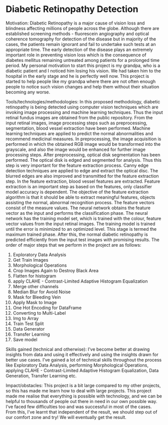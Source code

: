 # Diabetic Retinopathy Detection

Motivation:
Diabetic Retinopathy is a major cause of vision loss and blindness affecting millions of people across the globe. Although there are established screening methods - fluorescein angiography and optical coherence tomography for detection of the disease but in majority of the cases, the patients remain ignorant and fail to undertake such tests at an appropriate time. The early detection of the disease plays an extremely important role in preventing vision loss which is the consequence of diabetes mellitus remaining untreated among patients for a prolonged time period. 
My personal motivation to start this project is my grandpa, who is a diabetic patient and I noticed him losing his vision. We had taken him to the hospital in the early stage and he is perfectly well now. This project is started to help people like my grandpa where there are not often enough people to notice such vision changes and help them without their situation becoming any worse.

Tools/technologies/methodologies:
In this proposed methodology, diabetic retinopathy is being detected using computer vision techniques which are invoking image processing and machine learning techniques. Thus the input retinal fundus images are obtained from the public repository. From the input retinal images, image processing steps such as preprocessing, segmentation, blood vessel extraction have been performed. Machine learning techniques are applied to predict the normal abnormalities and recommend medicinal measures.  In preprocessing, the image acquisition is performed in which the obtained RGB image would be transformed into the grayscale, and also the image would be enhanced for further image processing steps. After preprocessing, optical disk segmentation has been performed. The optical disk is edged and segmented for analysis. Thus this step is very important for the feature extraction process. Canny edge detection techniques are applied to edge and extract the optical disc. The blurred edges are also improved and transmitted for the feature extraction step. In the feature extraction, blood vessel features are extracted. Feature extraction is an important step as based on the features, only classifier model accuracy is dependent. The objective of the feature extraction algorithm is that it should be able to extract meaningful features, objects assisting the normal, abnormal recognition process. The feature vectors consist of the measure values. The neural network obtains the feature vector as the input and performs the classification phase. The neural network has the training model set, which is trained with the colour, feature vector values from the input retinal images. The training model is trained until the error is minimized to an optimized level. This stage is termed the maximum trained phase. After this, the normal diabetic retinopathy is predicted efficiently from the input test images with promising results. 
The order of major steps that we perform in the project are as follows:
1.	Exploratory Data Analysis
2.	Get Train Images
3.	Morphological Operations
4.	Crop Images Again to Destroy Black Area
5.	Flatten for histogram
6.	apply CLAHE - Contrast-Limited Adaptive Histogram Equalization 
7.	Merge other channels
8.	Median Blur for Avoid Noise
9.	Mask for Bleeding Vein
10.	Apply Mask to Image
11.	One Hot Encoding for DataFrame
12.	Converting to Multi-Label
13.	Img to Array
14.	Train Test Split
15.	Data Generator
16.	Transfer Learning
17.	Save model

Skills gained (technical and otherwise):
I’ve become better at drawing insights from data and using it effectively and using the insights drawn for better use cases. I’ve gained a lot of technical skills throughout the process like Exploratory Data Analysis, performing Morphological Operations, applying CLAHE - Contrast-Limited Adaptive Histogram Equalization, Data Generation, Transfer Learning etc. 

Impact/obstacles:
This project is a bit large compared to my other projects, so this has made me learn how to deal with large projects. This project made me realise that everything is possible with technology, and we can be helpful to thousands of people out there in need in our own possible way. I’ve faced few difficulties too and was successful in most of the cases. From this, I’ve learnt that independent of the result, we should step out of our comfort zone and try! We will eventually get the result.
